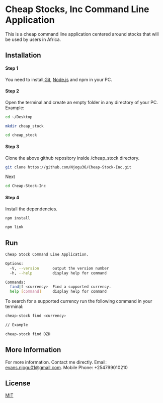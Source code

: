 # Cheap Stocks, Inc Command Line Application

This is a cheap command line application centered around stocks that will be used by users in Africa.

## Installation
#### Step 1

You need to install,[Git](https://git-scm.com/downloads), [Node.js](https://nodejs.org/en/) and npm in your PC.

#### Step 2

Open the terminal and create an empty folder in any directory of your PC.
Example:
```bash
cd ~/Desktop
```

```bash
mkdir cheap_stock 
```
```bash
cd cheap_stock
```
#### Step 3
Clone the above github repository inside /cheap_stock directory.
```bash
git clone https://github.com/Njogu36/Cheap-Stock-Inc.git
```
Next
```bash
cd Cheap-Stock-Inc
```

#### Step 4
Install the dependencies.
```bash
npm install

```
```bash
npm link

```


## Run 

```bash
Cheap Stock Command Line Application.

Options:
  -V, --version      output the version number
  -h, --help         display help for command

Commands:
  find|f <currency>  Find a supported currency.
  help [command]     display help for command

```
To search for a supported currency run the following command in your terminal:
```bash
cheap-stock find <currency>

// Example

cheap-stock find DZD
```

## More Information
For more information. Contact me directly. Email: evans.njogu01@gmail.com. Mobile Phone: +254799010210

## License
[MIT](https://choosealicense.com/licenses/mit/)
